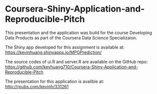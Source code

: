 # Coursera-Shiny-Application-and-Reproducible-Pitch

This presentation and the application was build for the course Developing Data Products as part of the Coursera Data Science Specializaion.

The Shiny app developed for this assignment is available at:  https://kevinhuang.shinyapps.io/MPGPrediction/

The source codes of ui.R and server.R are available on the GitHub repo: https://github.com/kevhuang710/Coursera-Shiny-Application-and-Reproducible-Pitch

The presentation for this application is availble at: http://rpubs.com/kevinh/331261